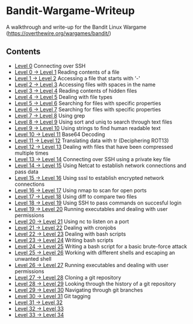 # Bandit-Wargame-Writeup
A walkthrough and write-up for the Bandit Linux Wargame (https://overthewire.org/wargames/bandit/)

## Contents ##

- [Level 0](Levels/Level0.md) Connecting over SSH
- [Level 0 -> Level 1](Levels/Level0%20->%20Level1.md) Reading contents of a file
- [Level 1 -> Level 2](Levels/Level1%20->%20Level2.md) Accessing a file that starts with '-'
- [Level 2 -> Level 3](Levels/Level2%20->%20Level3.md) Accessing files with spaces in the name
- [Level 3 -> Level 4](Levels/Level3%20->%20Level4.md) Reading contents of hidden files
- [Level 4 -> Level 5](Levels/Level4%20->%20Level5.md) Dealing with file types
- [Level 5 -> Level 6](Levels/Level5%20->%20Level6.md) Searching for files with specific properties
- [Level 6 -> Level 7](Levels/Level6%20->%20Level7.md) Searching for files with specific properties
- [Level 7 -> Level 8](Levels/Level7%20->%20Level8.md) Using grep
- [Level 8 -> Level 9](Levels/Level8%20->%20Level9.md) Using sort and uniq to search through text files
- [Level 9 -> Level 10](Levels/Level9%20->%20Level10.md) Using strings to find human readable text
- [Level 10 -> Level 11](Levels/Level10%20->%20Level11.md) Base64 Decoding
- [Level 11 -> Level 12](Levels/Level11%20->%20Level12.md) Translating data with tr (Deciphering ROT13)
- [Level 12 -> Level 13](Levels/Level12%20->%20Level13.md) Dealing with files that have been compressed multiple times
- [Level 13 -> Level 14](Levels/Level13%20->%20Level14.md) Connecting over SSH using a private key file
- [Level 14 -> Level 15](Levels/Level14%20->%20Level15.md) Using Netcat to establish network connections and pass data
- [Level 15 -> Level 16](Levels/Level15%20->%20Level16.md) Using sssl to establish encrypted network connections
- [Level 16 -> Level 17](Levels/Level16%20->%20Level17.md) Using nmap to scan for open ports
- [Level 17 -> Level 18](Levels/Level17%20->%20Level18.md) Using diff to compare two files
- [Level 18 -> Level 19](Levels/Level18%20->%20Level19.md) Using SSH to pass commands on succesful login
- [Level 19 -> Level 20](Levels/Level19%20->%20Level20.md) Running executables and dealing with user permissions
- [Level 20 -> Level 21](Levels/Level20%20->%20Level21.md) Using nc to listen on a port
- [Level 21 -> Level 22](Levels/Level21%20->%20Level22.md) Dealing with cronjobs
- [Level 22 -> Level 23](Levels/Level22%20->%20Level23.md) Dealing with bash scripts
- [Level 23 -> Level 24](Levels/Level23%20->%20Level24.md) Writing bash scripts
- [Level 24 -> Level 25](Levels/Level24%20->%20Level25.md) Writing a bash script for a basic brute-force attack
- [Level 25 -> Level 26](Levels/Level25%20->%20Level26.md) Working with different shells and escaping an unwanted shell
- [Level 26 -> Level 27](Levels/Level26%20->%20Level27.md) Running executables and dealing with user permissions
- [Level 27 -> Level 28](Levels/Level27%20->%20Level28.md) Cloning a git repository
- [Level 28 -> Level 29](Levels/Level28%20->%20Level29.md) Looking through the history of a git repository
- [Level 29 -> Level 30](Levels/Level29%20->%20Level30.md) Navigating through git branches
- [Level 30 -> Level 31](Levels/Level30%20->%20Level31.md) Git tagging
- [Level 31 -> Level 32](Levels/Level31%20->%20Level32.md)
- [Level 32 -> Level 33](Levels/Level32%20->%20Level33.md)
- [Level 33 -> Level 34](Levels/Level33%20->%20Level34.md)



